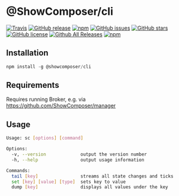 # @ShowComposer/cli
[![Travis](https://img.shields.io/travis/com/ShowComposer/cli.svg)](https://travis-ci.com/ShowComposer/cli)
[![GitHub release](https://img.shields.io/github/release/ShowComposer/cli.svg)](https://github.com/ShowComposer/cli)
[![npm](https://img.shields.io/npm/v/@showcomposer/cli.svg)](https://www.npmjs.com/package/@showcomposer/cli)
[![GitHub issues](https://img.shields.io/github/issues/ShowComposer/cli.svg)](https://github.com/ShowComposer/cli/issues)
[![GitHub stars](https://img.shields.io/github/stars/ShowComposer/cli.svg)](https://github.com/ShowComposer/cli/stargazers)
[![GitHub license](https://img.shields.io/github/license/ShowComposer/cli.svg)](https://github.com/ShowComposer/cli/blob/master/LICENSE)
[![Github All Releases](https://img.shields.io/github/downloads/ShowComposer/cli/total.svg)](https://github.com/ShowComposer/cli)
[![npm](https://img.shields.io/npm/dt/@showcomposer/cli.svg)](https://github.com/ShowComposer/cli)

## Installation

```javascript
npm install -g @showcomposer/cli
```

## Requirements

Requires running Broker, e.g. via <https://github.com/ShowComposer/manager>

## Usage

```bash
Usage: sc [options] [command]

Options:
  -v, --version             output the version number
  -h, --help                output usage information

Commands:
  tail [key]                streams all state changes and ticks
  set [key] [value] [type]  sets key to value
  dump [key]                displays all values under the key
```


